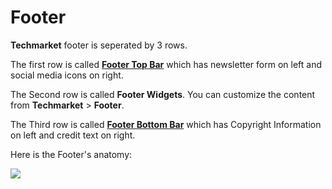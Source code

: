 # Footer

**Techmarket** footer is seperated by 3 rows.

The first row is called [**Footer Top Bar**](configuring_footer_top_bar.md) which has newsletter form on left and social media icons on right.

The Second row is called **Footer Widgets**. You can customize the content from **Techmarket** > **Footer**.

The Third row is called [**Footer Bottom Bar**](footer_site_info.md)
which has Copyright Information on left and credit text on right.

Here is the Footer's anatomy:

![](http://transvelo.github.io/docs/techmarket/images/footer-anatomy.png)



